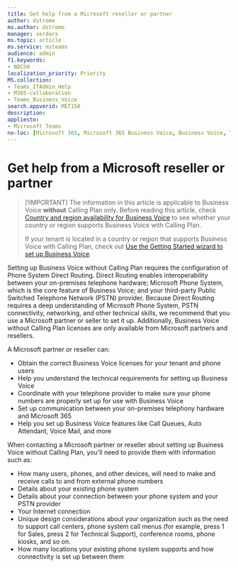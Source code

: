 ```yaml
---
title: Get help from a Microsoft reseller or partner
author: dstrome 
ms.author: dstrome
manager: serdars
ms.topic: article
ms.service: msteams
audience: admin
f1.keywords:
- NOCSH
localization_priority: Priority
MS.collection: 
- Teams_ITAdmin_Help
- M365-collaboration
- Teams_Business_Voice
search.appverid: MET150
description: 
appliesto: 
- Microsoft Teams
no-loc: [Microsoft 365, Microsoft 365 Business Voice, Business Voice, Teams, Microsoft Teams, Office 365]
---
```


# Get help from a Microsoft reseller or partner

> \[!IMPORTANT\] The information in this article is applicable to Business Voice **without** Calling Plan only. Before reading this article, check [Country and region availability for Business Voice](country-region-availability.md) to see whether your country or region supports Business Voice with Calling Plan.
>
> If your tenant is located in a country or region that supports Business Voice with Calling Plan, check out [Use the Getting Started wizard to set up Business Voice](use-getting-started-wizard.md).

Setting up Business Voice without Calling Plan requires the configuration of Phone System Direct Routing. Direct Routing enables interoperability between your on-premises telephone hardware; Microsoft Phone System, which is the core feature of Business Voice; and your third-party Public Switched Telephone Network (PSTN) provider. Because Direct Routing requires a deep understanding of Microsoft Phone System, PSTN connectivity, networking, and other technical skills, we recommend that you use a Microsoft partner or seller to set it up. Additionally, Business Voice without Calling Plan licenses are only available from Microsoft partners and resellers.

A Microsoft partner or reseller can:

-   Obtain the correct Business Voice licenses for your tenant and phone users
-   Help you understand the technical requirements for setting up Business Voice
-   Coordinate with your telephone provider to make sure your phone numbers are properly set up for use with Business Voice
-   Set up communication between your on-premises telephony hardware and Microsoft 365
-   Help you set up Business Voice features like Call Queues, Auto Attendant, Voice Mail, and more

When contacting a Microsoft partner or reseller about setting up Business Voice without Calling Plan, you'll need to provide them with information such as:

-   How many users, phones, and other devices, will need to make and receive calls to and from external phone numbers
-   Details about your existing phone system
-   Details about your connection between your phone system and your PSTN provider
-   Your Internet connection
-   Unique design considerations about your organization such as the need to support call centers, phone system call menus (for example, press 1 for Sales, press 2 for Technical Support), conference rooms, phone kiosks, and so on.
-   How many locations your existing phone system supports and how connectivity is set up between them
